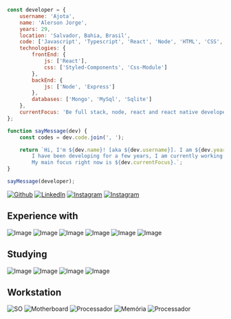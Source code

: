 ```js
const developer = {
	username: 'Ajota',
	name: 'Alerson Jorge',
	years: 29,
	location: 'Salvador, Bahia, Brasil',
	code: ['Javascript', 'Typescript', 'React', 'Node', 'HTML', 'CSS', 'PHP'],
	technologies: {
		frontEnd: {
			js: ['React'],
			css: ['Styled-Components', 'Css-Module']
		},
		backEnd: {
			js: ['Node', 'Express']
		},
		databases: ['Mongo', 'MySql', 'Sqlite']
	},
	currentFocus: 'Be full stack, node, react and react native developer',
};

function sayMessage(dev) {
	const codes = dev.code.join(', ');

	return `Hi, I'm ${dev.name}! [aka ${dev.username}]. I am ${dev.years} years old, I live in ${dev.location}.
		I have been developing for a few years, I am currently working and studying at ${codes}.
		My main focus right now is ${dev.currentFocus}.`;
}

sayMessage(developer);
```
[![Github](https://img.shields.io/badge/GitHub-100000?style=for-the-badge&logo=github&logoColor=white)](https://github.com/ajotanc)
[![LinkedIn](https://img.shields.io/badge/LinkedIn-0077B5?style=for-the-badge&logo=linkedin&logoColor=white)](https://linkedin.com/in/ajotanc)
[![Instagram](https://img.shields.io/badge/Instagram-E4405F?style=for-the-badge&logo=instagram&logoColor=white)](https://instagram.com/ajotanc)
[![Instagram](https://img.shields.io/badge/Gmail-D14836?style=for-the-badge&logo=gmail&logoColor=white)](mailto:ajotanc@gmail.com)

Experience with
------

![Image](https://img.shields.io/badge/HTML5-E34F26?style=for-the-badge&logo=html5&logoColor=white)
![Image](https://img.shields.io/badge/CSS3-1572B6?style=for-the-badge&logo=css3&logoColor=white)
![Image](https://img.shields.io/badge/JavaScript-F7DF1E?style=for-the-badge&logo=javascript&logoColor=black)
![Image](https://img.shields.io/badge/PHP-777BB4?style=for-the-badge&logo=php&logoColor=white)
![Image](https://img.shields.io/badge/Bootstrap-563D7C?style=for-the-badge&logo=bootstrap&logoColor=white)
![Image](https://img.shields.io/badge/MySQL-00000F?style=for-the-badge&logo=mysql&logoColor=white)

Studying
------

![Image](https://img.shields.io/badge/React-20232A?style=for-the-badge&logo=react&logoColor=61DAFB)
![Image](https://img.shields.io/badge/Node.js-43853D?style=for-the-badge&logo=node.js&logoColor=white)
![Image](https://img.shields.io/badge/TypeScript-007ACC?style=for-the-badge&logo=typescript&logoColor=white)
![Image](https://img.shields.io/badge/Sass-CC6699?style=for-the-badge&logo=sass&logoColor=white)


Workstation
------
![SO](https://img.shields.io/badge/Windows-53b7d2?style=for-the-badge&logo=windows&logoColor=white)
![Motherboard](https://img.shields.io/badge/motherboard-x570%20elite-53b7d2?style=for-the-badge&logoColor=white)
![Processador](https://img.shields.io/badge/AMD-Ryzen_5_3600-53b7d2?style=for-the-badge&logo=amd&logoColor=white)
![Memória](https://img.shields.io/badge/RAM-16GB-53b7d2?style=for-the-badge&logoColor=white)
![Processador](https://img.shields.io/badge/AMD-Radeon_RX_580-53b7d2?style=for-the-badge&logo=amd&logoColor=white)
